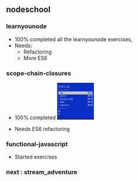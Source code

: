 ## nodeschool

### learnyounode

- 100% completed all the learnyounode exercises,
- Needs:
    - Refactoring
    - More ES6
  
### scope-chain-closures

- 100% completed
    <img src="scope-chains-closures/sccjs.png" alt="scope-chain-closures" style="width: 100px; height: 100px;"/>
  
- Needs ES6 refactoring

### functional-javascript

- Started exercises

### next : stream_adventure




